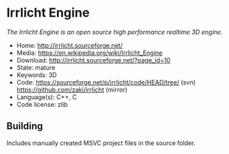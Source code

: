 # Irrlicht Engine

_The Irrlicht Engine is an open source high performance realtime 3D engine._

- Home: http://irrlicht.sourceforge.net/
- Media: https://en.wikipedia.org/wiki/Irrlicht_Engine
- Download: http://irrlicht.sourceforge.net/?page_id=10
- State: mature
- Keywords: 3D
- Code: https://sourceforge.net/p/irrlicht/code/HEAD/tree/ (svn) https://github.com/zaki/irrlicht (mirror)
- Language(s): C++, C
- Code license: zlib

## Building

Includes manually created MSVC project files in the source folder.

